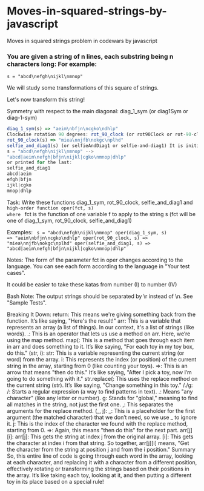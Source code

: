 # Moves-in-squared-strings-by-javascript
Moves in squared strings problem in codewars by javascript

<h3>
  You are given a string of n lines, each substring being n characters long: For example:
</h3>

```
s = "abcd\nefgh\nijkl\nmnop"
```

<p>We will study some transformations of this square of strings.</p>

Let's now transform this string!

Symmetry with respect to the main diagonal: diag_1_sym (or diag1Sym or diag-1-sym)
```javascript
diag_1_sym(s) => "aeim\nbfjn\ncgko\ndhlp"
Clockwise rotation 90 degrees: rot_90_clock (or rot90Clock or rot-90-clock)
rot_90_clock(s) => "miea\nnjfb\nokgc\nplhd"
selfie_and_diag1(s) (or selfieAndDiag1 or selfie-and-diag1) It is initial string + string obtained by symmetry with respect to the main diagonal.
s = "abcd\nefgh\nijkl\nmnop" --> 
"abcd|aeim\nefgh|bfjn\nijkl|cgko\nmnop|dhlp"
or printed for the last:
selfie_and_diag1
abcd|aeim
efgh|bfjn
ijkl|cgko 
mnop|dhlp
```

Task:
<font>Write these functions diag_1_sym, rot_90_clock, selfie_and_diag1</font>
and
<code>
high-order function oper(fct, s) where
</code>
fct is the function of one variable f to apply to the string s (fct will be one of diag_1_sym, rot_90_clock, selfie_and_diag1)

Examples:
<code>
s = "abcd\nefgh\nijkl\nmnop"
oper(diag_1_sym, s) => "aeim\nbfjn\ncgko\ndhlp"
oper(rot_90_clock, s) => "miea\nnjfb\nokgc\nplhd"
oper(selfie_and_diag1, s) => "abcd|aeim\nefgh|bfjn\nijkl|cgko\nmnop|dhlp"
</code>

Notes:
The form of the parameter fct in oper changes according to the language. You can see each form according to the language in "Your test cases".

It could be easier to take these katas from number (I) to number (IV)

Bash Note: The output strings should be separated by \r instead of \n. See "Sample Tests".

Breaking It Down:
return: This means we're giving something back from the function. It’s like saying, "Here's the result!"
arr: This is a variable that represents an array (a list of things). In our context, it's a list of strings (like words).
.: This is an operator that lets us use a method on arr. Here, we’re using the map method.
map(: This is a method that goes through each item in arr and does something to it. It’s like saying, "For each toy in my toy box, do this."
(str, i):
str: This is a variable representing the current string (or word) from the array.
i: This represents the index (or position) of the current string in the array, starting from 0 (like counting your toys).
=>: This is an arrow that means "then do this." It’s like saying, "After I pick a toy, now I’m going to do something with it."
str.replace(: This uses the replace method on the current string (str). It’s like saying, "Change something in this toy."
/./g:
/: Starts a regular expression (a way to find patterns in text).
.: Means "any character" (like any letter or number).
g: Stands for "global," meaning to find all matches in the string, not just the first one.
,: This separates the arguments for the replace method.
(_, j):
_: This is a placeholder for the first argument (the matched character) that we don’t need, so we use _ to ignore it.
j: This is the index of the character we found with the replace method, starting from 0.
=>: Again, this means "then do this" for the next part.
arr[j][i]:
arr[j]: This gets the string at index j from the original array.
[i]: This gets the character at index i from that string.
So together, arr[j][i] means, "Get the character from the string at position j and from the i position."
Summary
So, this entire line of code is going through each word in the array, looking at each character, and replacing it with a character from a different position, effectively rotating or transforming the strings based on their positions in the array. It’s like taking each toy, looking at it, and then putting a different toy in its place based on a special rule!
